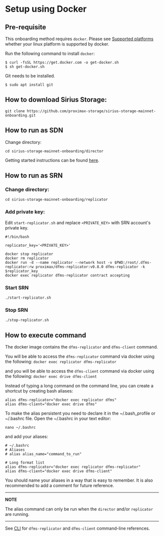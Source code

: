 # Setup using Docker

## Pre-requisite

This onboarding method requires `docker`.  Please see [Supported platforms](https://docs.docker.com/engine/install/#server) whether your linux platform is supported by docker.

Run the following command to install `docker`:

```
$ curl -fsSL https://get.docker.com -o get-docker.sh
$ sh get-docker.sh
```

Git needs to be installed.

```
$ sudo apt install git
```

## How to download Sirius Storage:

```
git clone https://github.com/proximax-storage/sirius-storage-mainnet-onboarding.git
```

## How to run as SDN

Change directory:

```
cd sirius-storage-mainnet-onboarding/director
```

Getting started instructions can be found [here](../director/README.md).

## How to run as SRN

### Change directory:
```
cd sirius-storage-mainnet-onboarding/replicator
```

### Add private key:

Edit `start-replicator.sh` and replace `<PRIVATE_KEY>` with SRN account's private key.

```
#!/bin/bash

replicator_key='<PRIVATE_KEY>'

docker stop replicator
docker rm replicator
docker run -d --name replicator --network host -v $PWD:/root/.dfms-replicator:rw proximax/dfms-replicator:v0.8.0 dfms-replicator -k $replicator_key
docker exec replicator dfms-replicator contract accepting
```

### Start SRN

```
./start-replicator.sh
```

### Stop SRN

```
./stop-replicator.sh
```

## How to execute command

The docker image contains the `dfms-replicator` and `dfms-client` command. 

You will be able to access the `dfms-replicator` command via docker using the following:
`docker exec replicator dfms-replicator`

and you will be able to access the `dfms-client` command via docker using the following:
`docker exec drive dfms-client`

Instead of typing a long command on the command line, you can create a shortcut by creating bash aliases:

```
alias dfms-replicator="docker exec replicator dfms"
alias dfms-client="docker exec drive dfms"
```

To make the alias persistent you need to declare it in the ~/.bash_profile or ~/.bashrc file. Open the ~/.bashrc in your text editor:
```
nano ~/.bashrc
```
and add your aliases:

```
# ~/.bashrc
# Aliases
# alias alias_name="command_to_run"

# Long format list
alias dfms-replicator="docker exec replicator dfms-replicator"
alias dfms-client="docker exec drive dfms-client"
```

You should name your aliases in a way that is easy to remember. It is also recommended to add a comment for future reference.

---
**NOTE**

The alias command can only be run when the `director` and/or `replicator` are running.

---

See [CLI](https://storagedocs.xpxsirius.io/docs/cli/dfms/dfms/) for `dfms-replicator` and `dfms-client` command-line references.
